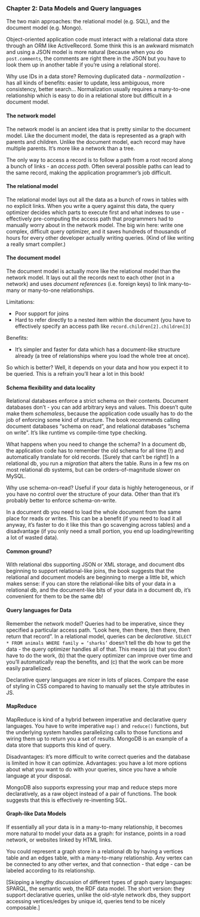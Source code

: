 ### Chapter 2: Data Models and Query languages

The two main approaches: the relational model (e.g. SQL), and the document model (e.g. Mongo).

Object-oriented application code must interact with a relational data store through an ORM like ActiveRecord. Some think this is an awkward mismatch and using a JSON model is more natural (because when you do `post.comments`, the comments are right there in the JSON but you have to look them up in another table if you’re using a relational store).

Why use IDs in a data store? Removing duplicated data - _normalization_ - has all kinds of benefits: easier to update, less ambiguous, more consistency, better search… Normalization usually requires a many-to-one relationship which is easy to do in a relational store but difficult in a document model.

#### The network model
The network model is an ancient idea that is pretty similar to the document model. Like the document model, the data is represented as a graph with parents and children. Unlike the document model, each record may have multiple parents. It’s more like a network than a tree.

The only way to access a record is to follow a path from a root record along a bunch of links - an _access path_. Often several possible paths can lead to the same record, making the application programmer’s job difficult.

#### The relational model
The relational model lays out all the data as a bunch of rows in tables with no explicit links. When you write a query against this data, the query optimizer decides which parts to execute first and what indexes to use - effectively pre-computing the access path that programmers had to manually worry about in the network model. The big win here: write one complex, difficult query optimizer, and it saves hundreds of thousands of hours for every other developer actually writing queries. (Kind of like writing a really smart compiler.)

#### The document model
The document model is actually more like the relational model than the network model. It lays out all the records next to each other (not in a network) and uses _document references_ (i.e. foreign keys) to link many-to-many or many-to-one relationships.

Limitations: 
* Poor support for joins
* Hard to refer directly to a nested item within the document (you have to effectively specify an access path like `record.children[2].children[3]`

Benefits: 
* It’s simpler and faster for data which has a document-like structure already (a tree of relationships where you load the whole tree at once).

So which is better? Well, it depends on your data and how you expect it to be queried. This is a refrain you’ll hear a lot in this book!

#### Schema flexibility and data locality
Relational databases enforce a strict schema on their contents. Document databases don’t - you can add arbitrary keys and values. This doesn’t quite make them _schemaless_, because the application code usually has to do the job of enforcing some kind of structure. The book recommends calling document databases “schema on read”, and relational databases “schema on write”. It’s like runtime vs compile-time type checking.

What happens when you need to change the schema? In a document db, the application code has to remember the old schema for all time (!) and automatically translate for old records. [Surely that can’t be right!] In a relational db, you run a _migration_ that alters the table. Runs in a few ms on most relational db systems, but can be orders-of-magnitude slower on MySQL.

Why use schema-on-read? Useful if your data is highly heterogeneous, or if you have no control over the structure of your data. Other than that it’s probably better to enforce schema-on-write.

In a document db you need to load the whole document from the same place for reads or writes. This can be a benefit (if you need to load it all anyway, it’s faster to do it like this than go scavenging across tables) and a disadvantage (if you only need a small portion, you end up loading/rewriting a lot of wasted data).

#### Common ground?

With relational dbs supporting JSON or XML storage, and document dbs beginning to support relational-like joins, the book suggests that the relational and document models are beginning to merge a little bit, which makes sense: if you can store the relational-like bits of your data in a relational db, and the document-like bits of your data in a document db, it’s convenient for them to be the same db!

#### Query languages for Data
Remember the network model? Queries had to be imperative, since they specified a particular access path. “Look here, then there, then there, then return that record”. In a relational model, queries can be _declarative_. `SELECT * FROM animals WHERE family = ‘sharks’` doesn’t tell the db how to get the data - the query optimizer handles all of that. This means (a) that you don’t have to do the work, (b) that the query optimizer can improve over time and you’ll automatically reap the benefits, and (c) that the work can be more easily parallelized.

Declarative query languages are nicer in lots of places. Compare the ease of styling in CSS compared to having to manually set the style attributes in JS.

#### MapReduce
MapReduce is kind of a hybrid between imperative and declarative query languages. You have to write imperative `map()` and `reduce()` functions, but the underlying system handles parallelizing calls to those functions and wiring them up to return you a set of results. MongoDB is an example of a data store that supports this kind of query.

Disadvantages: it’s more difficult to write correct queries and the database is limited in how it can optimize.
Advantages: you have a lot more options about what you want to do with your queries, since you have a whole language at your disposal.

MongoDB also supports expressing your map and reduce steps more declaratively, as a raw object instead of a pair of functions. The book suggests that this is effectively re-inventing SQL.

#### Graph-like Data Models
If essentially all your data is in a many-to-many relationship, it becomes more natural to model your data as a graph: for instance, points in a road network, or websites linked by HTML links.

You could represent a graph store in a relational db by having a vertices table and an edges table, with a many-to-many relationship. Any vertex can be connected to any other vertex, and that connection - that edge - can be labeled according to its relationship.

[Skipping a lengthy discussion of different types of graph query languages: SPARQL, the semantic web, the RDF data model. The short version: they support declarative queries, unlike the old-style network dbs, they support accessing vertices/edges by unique id, queries tend to be nicely composable.]

